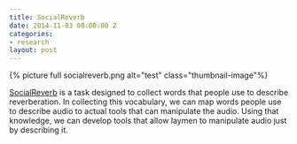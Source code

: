 ```yaml
---
title: SocialReverb
date: 2014-11-03 00:00:00 Z
categories:
- research
layout: post
---
```


{% picture full socialreverb.png alt="test" class="thumbnail-image"%}

[SocialReverb](http://socialreverb.org) is a task designed to collect words that people use to describe reverberation. In collecting this vocabulary, we can map words people use to describe audio to actual tools that can manipulate the audio. Using that knowledge, we can develop tools that allow laymen to manipulate audio just by describing it.


<!--more-->

